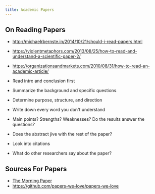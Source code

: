 ```yaml
---
title: Academic Papers
---
```


## On Reading Papers
* http://michaelrbernste.in/2014/10/21/should-i-read-papers.html
* https://violentmetaphors.com/2013/08/25/how-to-read-and-understand-a-scientific-paper-2/
* https://organizationsandmarkets.com/2010/08/31/how-to-read-an-academic-article/

* Read intro and conclusion first
* Summarize the background and specific questions
* Determine purpose, structure, and direction
* Write down every word you don't understand
* Main points? Strengths? Weaknesses? Do the results answer the questions?
* Does the abstract jive with the rest of the paper?
* Look into citations
* What do other researchers say about the paper?

## Sources For Papers

* [The Morning Paper](https://blog.acolyer.org/)
* https://github.com/papers-we-love/papers-we-love

